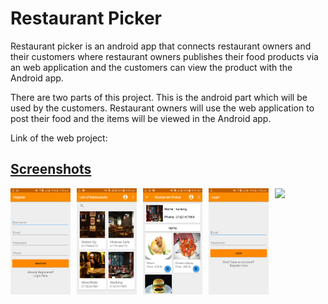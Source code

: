 # Restaurant Picker
Restaurant picker is an android app that connects restaurant owners and their customers where restaurant owners publishes their food products via an web application and the customers can view the product with the Android app.

There are two parts of this project. This is the android part which will be used by the customers. Restaurant owners will use the web application to post their food and the items will be viewed in the Android app.

Link of the web project: <a href="https://github.com/shoukhin93/Restaurant-Picker-web-part"/>

## Screenshots
<div style="display:flex;" >
<img  src="screenshots/1.png" width="19%" >
<img style="margin-left:10px;" src="screenshots/2.png" width="19%" >
<img style="margin-left:10px;" src="screenshots/3.png" width="19%" >
<img style="margin-left:10px;" src="screenshots/4.png" width="19%" >
<img style="margin-left:10px;" src="screenshots/5.png" width="19%" >

</div>